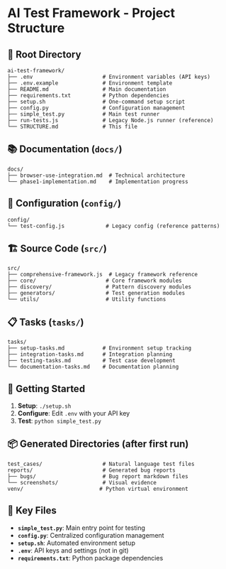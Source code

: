 # AI Test Framework - Project Structure

## 📁 Root Directory
```
ai-test-framework/
├── .env                      # Environment variables (API keys)
├── .env.example              # Environment template
├── README.md                 # Main documentation
├── requirements.txt          # Python dependencies
├── setup.sh                  # One-command setup script
├── config.py                 # Configuration management
├── simple_test.py            # Main test runner
├── run-tests.js              # Legacy Node.js runner (reference)
└── STRUCTURE.md              # This file
```

## 📚 Documentation (`docs/`)
```
docs/
├── browser-use-integration.md  # Technical architecture
└── phase1-implementation.md    # Implementation progress
```

## 🎯 Configuration (`config/`)
```
config/
└── test-config.js             # Legacy config (reference patterns)
```

## 🏗️ Source Code (`src/`)
```
src/
├── comprehensive-framework.js  # Legacy framework reference
├── core/                      # Core framework modules
├── discovery/                 # Pattern discovery modules
├── generators/                # Test generation modules
└── utils/                     # Utility functions
```

## 📋 Tasks (`tasks/`)
```
tasks/
├── setup-tasks.md            # Environment setup tracking
├── integration-tasks.md      # Integration planning
├── testing-tasks.md          # Test case development
└── documentation-tasks.md    # Documentation planning
```

## 🚀 Getting Started

1. **Setup**: `./setup.sh`
2. **Configure**: Edit `.env` with your API key
3. **Test**: `python simple_test.py`

## 📦 Generated Directories (after first run)
```
test_cases/                   # Natural language test files
reports/                      # Generated bug reports
├── bugs/                     # Bug report markdown files
└── screenshots/              # Visual evidence
venv/                        # Python virtual environment
```

## 🔧 Key Files

- **`simple_test.py`**: Main entry point for testing
- **`config.py`**: Centralized configuration management
- **`setup.sh`**: Automated environment setup
- **`.env`**: API keys and settings (not in git)
- **`requirements.txt`**: Python package dependencies